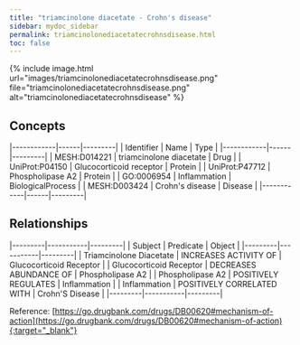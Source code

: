 ```yaml
---
title: "triamcinolone diacetate - Crohn's disease"
sidebar: mydoc_sidebar
permalink: triamcinolonediacetatecrohnsdisease.html
toc: false 
---
```


{% include image.html url="images/triamcinolonediacetatecrohnsdisease.png" file="triamcinolonediacetatecrohnsdisease.png" alt="triamcinolonediacetatecrohnsdisease" %}

## Concepts

|------------|------|---------|
| Identifier | Name | Type    |
|------------|------|---------|
| MESH:D014221 | triamcinolone diacetate | Drug |
| UniProt:P04150 | Glucocorticoid receptor | Protein |
| UniProt:P47712 | Phospholipase A2 | Protein |
| GO:0006954 | Inflammation | BiologicalProcess |
| MESH:D003424 | Crohn's disease | Disease |
|------------|------|---------|

## Relationships

|---------|-----------|---------|
| Subject | Predicate | Object  |
|---------|-----------|---------|
| Triamcinolone Diacetate | INCREASES ACTIVITY OF | Glucocorticoid Receptor |
| Glucocorticoid Receptor | DECREASES ABUNDANCE OF | Phospholipase A2 |
| Phospholipase A2 | POSITIVELY REGULATES | Inflammation |
| Inflammation | POSITIVELY CORRELATED WITH | Crohn'S Disease |
|---------|-----------|---------|

Reference: [https://go.drugbank.com/drugs/DB00620#mechanism-of-action](https://go.drugbank.com/drugs/DB00620#mechanism-of-action){:target="_blank"}